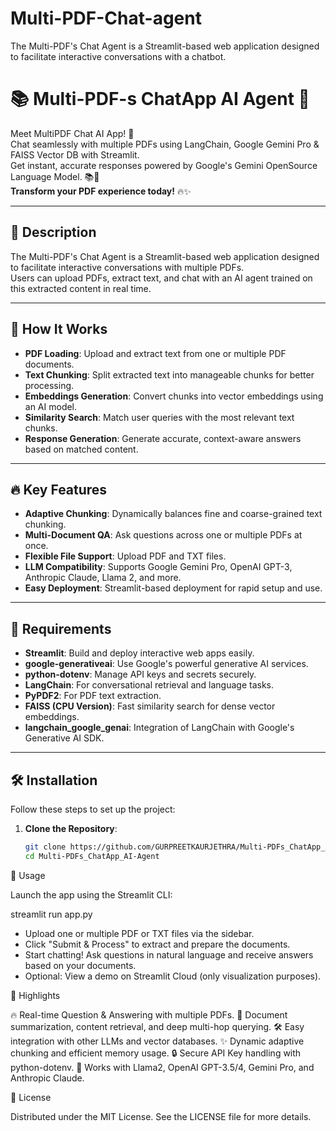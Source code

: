 # Multi-PDF-Chat-agent
The Multi-PDF's Chat Agent is a Streamlit-based web application designed to facilitate interactive conversations with a chatbot. 

# 📚 Multi-PDF-s ChatApp AI Agent 🤖

Meet MultiPDF Chat AI App! 🚀  
Chat seamlessly with multiple PDFs using LangChain, Google Gemini Pro & FAISS Vector DB with Streamlit.  
Get instant, accurate responses powered by Google's Gemini OpenSource Language Model. 📚💬  
**Transform your PDF experience today!** 🔥✨

---

## 📄 Description

The Multi-PDF's Chat Agent is a Streamlit-based web application designed to facilitate interactive conversations with multiple PDFs.  
Users can upload PDFs, extract text, and chat with an AI agent trained on this extracted content in real time.

---

## 🎯 How It Works

- **PDF Loading**: Upload and extract text from one or multiple PDF documents.
- **Text Chunking**: Split extracted text into manageable chunks for better processing.
- **Embeddings Generation**: Convert chunks into vector embeddings using an AI model.
- **Similarity Search**: Match user queries with the most relevant text chunks.
- **Response Generation**: Generate accurate, context-aware answers based on matched content.

---

## 🔥 Key Features

- **Adaptive Chunking**: Dynamically balances fine and coarse-grained text chunking.
- **Multi-Document QA**: Ask questions across one or multiple PDFs at once.
- **Flexible File Support**: Upload PDF and TXT files.
- **LLM Compatibility**: Supports Google Gemini Pro, OpenAI GPT-3, Anthropic Claude, Llama 2, and more.
- **Easy Deployment**: Streamlit-based deployment for rapid setup and use.

---

## 🌟 Requirements

- **Streamlit**: Build and deploy interactive web apps easily.
- **google-generativeai**: Use Google's powerful generative AI services.
- **python-dotenv**: Manage API keys and secrets securely.
- **LangChain**: For conversational retrieval and language tasks.
- **PyPDF2**: For PDF text extraction.
- **FAISS (CPU Version)**: Fast similarity search for dense vector embeddings.
- **langchain_google_genai**: Integration of LangChain with Google's Generative AI SDK.

---

## 🛠️ Installation

Follow these steps to set up the project:

1. **Clone the Repository**:
   ```bash
   git clone https://github.com/GURPREETKAURJETHRA/Multi-PDFs_ChatApp_AI-Agent.git
   cd Multi-PDFs_ChatApp_AI-Agent

🚀 Usage

Launch the app using the Streamlit CLI:

streamlit run app.py

- Upload one or multiple PDF or TXT files via the sidebar.
- Click "Submit & Process" to extract and prepare the documents.
- Start chatting! Ask questions in natural language and receive answers based on your documents.
- Optional: View a demo on Streamlit Cloud (only visualization purposes).

📌 Highlights

🔥 Real-time Question & Answering with multiple PDFs.
📄 Document summarization, content retrieval, and deep multi-hop querying.
🛠️ Easy integration with other LLMs and vector databases.
✨ Dynamic adaptive chunking and efficient memory usage.
🔒 Secure API Key handling with python-dotenv.
🧠 Works with Llama2, OpenAI GPT-3.5/4, Gemini Pro, and Anthropic Claude.

📜 License

Distributed under the MIT License.
See the LICENSE file for more details.
